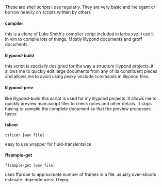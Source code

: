 These are shell scripts I use regularly.
They are very basic and inelegant or borrow heavily
on scripts written by others
#### compiler
this is a clone of Luke Smith's compiler script included
in larbs.xyz. I use it in vim to compile lots of things.
Mostly lilypond documents and groff documents.
#### lilypond-build
this script is specially designed for the way
a structure lilypond projects. it allows me to quickly
edit large documents from any of its constituent pieces
and allows me to avoid using pesky \\include commands
in lilypond files.
#### lilypond-prev
like lilypond-build this script is used for my lilypond
projects. It allows me to quickly preview manuscript files
to check notes and other details. It skips having to compile
the complete document so that the preview processes faster.
#### tslicer
```
tslicer [wav file]
```
easy to use wrapper for fluid-transientslice
#### ffsample-get
```
ffsample-get [wav file]
```
uses ffprobe to approximate number of frames in a file. usually over-shoots estimate. dependencies: `ffmpeg`
